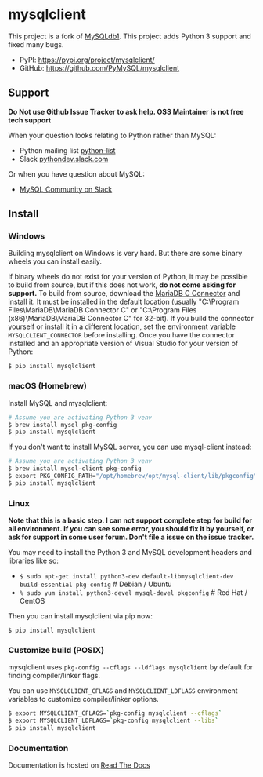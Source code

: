 # mysqlclient

This project is a fork of [MySQLdb1](https://github.com/farcepest/MySQLdb1).
This project adds Python 3 support and fixed many bugs.

* PyPI: https://pypi.org/project/mysqlclient/
* GitHub: https://github.com/PyMySQL/mysqlclient


## Support

**Do Not use Github Issue Tracker to ask help.  OSS Maintainer is not free tech support**

When your question looks relating to Python rather than MySQL:

* Python mailing list [python-list](https://mail.python.org/mailman/listinfo/python-list)
* Slack [pythondev.slack.com](https://pyslackers.com/web/slack)

Or when you have question about MySQL:

* [MySQL Community on Slack](https://lefred.be/mysql-community-on-slack/)


## Install

### Windows

Building mysqlclient on Windows is very hard.
But there are some binary wheels you can install easily.

If binary wheels do not exist for your version of Python, it may be possible to
build from source, but if this does not work, **do not come asking for support.**
To build from source, download the
[MariaDB C Connector](https://mariadb.com/downloads/#connectors) and install
it. It must be installed in the default location
(usually "C:\Program Files\MariaDB\MariaDB Connector C" or
"C:\Program Files (x86)\MariaDB\MariaDB Connector C" for 32-bit). If you
build the connector yourself or install it in a different location, set the
environment variable `MYSQLCLIENT_CONNECTOR` before installing. Once you have
the connector installed and an appropriate version of Visual Studio for your
version of Python:

```
$ pip install mysqlclient
```

### macOS (Homebrew)

Install MySQL and mysqlclient:

```zsh
# Assume you are activating Python 3 venv
$ brew install mysql pkg-config
$ pip install mysqlclient
```

If you don't want to install MySQL server, you can use mysql-client instead:

```zsh
# Assume you are activating Python 3 venv
$ brew install mysql-client pkg-config
$ export PKG_CONFIG_PATH="/opt/homebrew/opt/mysql-client/lib/pkgconfig"
$ pip install mysqlclient
```

### Linux

**Note that this is a basic step.  I can not support complete step for build for all
environment.  If you can see some error, you should fix it by yourself, or ask for
support in some user forum.  Don't file a issue on the issue tracker.**

You may need to install the Python 3 and MySQL development headers and libraries like so:

* `$ sudo apt-get install python3-dev default-libmysqlclient-dev build-essential pkg-config`  # Debian / Ubuntu
* `% sudo yum install python3-devel mysql-devel pkgconfig`  # Red Hat / CentOS

Then you can install mysqlclient via pip now:

```
$ pip install mysqlclient
```

### Customize build (POSIX)

mysqlclient uses `pkg-config --cflags --ldflags mysqlclient` by default for finding
compiler/linker flags.

You can use `MYSQLCLIENT_CFLAGS` and `MYSQLCLIENT_LDFLAGS` environment
variables to customize compiler/linker options.

```bash
$ export MYSQLCLIENT_CFLAGS=`pkg-config mysqlclient --cflags`
$ export MYSQLCLIENT_LDFLAGS=`pkg-config mysqlclient --libs`
$ pip install mysqlclient
```

### Documentation

Documentation is hosted on [Read The Docs](https://mysqlclient.readthedocs.io/)
